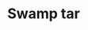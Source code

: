 ---
layout: item
title: Swamp tar
item-id: 1939
datatable: true
id: 1939
name: "Swamp tar"
members: true
lowalch: 0
highalch: 0
examine: "A foul smelling thick tar-like substance."
monsters:
  - id: 480
    name: "Cave slime"
    members: true
    combat_level: 23
    wiki_url: "https://oldschool.runescape.wiki/w/Cave_slime"
    drops:
      - quantity: "1-6"
        rarity: 1
        drop_requirements: null
  - id: 492
    name: "Cave kraken"
    members: true
    combat_level: 127
    wiki_url: "https://oldschool.runescape.wiki/w/Cave_kraken"
    drops:
      - quantity: "60"
        rarity: 0.02
        drop_requirements: null
  - id: 717
    name: "Mummy"
    members: true
    combat_level: 96
    wiki_url: "https://oldschool.runescape.wiki/w/Mummy#Level_96"
    drops:
      - quantity: "1"
        rarity: 0.05847953216374269
        drop_requirements: null
  - id: 720
    name: "Mummy"
    members: true
    combat_level: 103
    wiki_url: "https://oldschool.runescape.wiki/w/Mummy#Level_103"
    drops:
      - quantity: "1"
        rarity: 0.05847953216374269
        drop_requirements: null
  - id: 724
    name: "Mummy"
    members: true
    combat_level: 98
    wiki_url: "https://oldschool.runescape.wiki/w/Mummy#Level_98"
    drops:
      - quantity: "1"
        rarity: 0.05847953216374269
        drop_requirements: null
  - id: 949
    name: "Mummy"
    members: true
    combat_level: 84
    wiki_url: "https://oldschool.runescape.wiki/w/Mummy#Level_84"
    drops:
      - quantity: "1"
        rarity: 0.05847953216374269
        drop_requirements: null
  - id: 2042
    name: "Zulrah"
    members: true
    combat_level: 725
    wiki_url: "https://oldschool.runescape.wiki/w/Zulrah#Serpentine"
    drops:
      - quantity: "1000"
        rarity: 0.020161290322580645
        drop_requirements: null
  - id: 7804
    name: "Tar Monster"
    members: true
    combat_level: 132
    wiki_url: "https://oldschool.runescape.wiki/w/Tar_Monster"
    drops:
      - quantity: "10"
        rarity: 0.3333333333333333
        drop_requirements: null
---